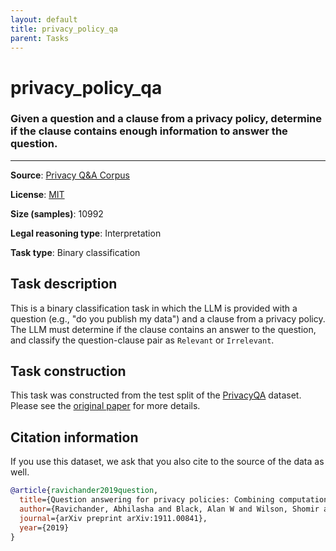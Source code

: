 ```yaml
---
layout: default
title: privacy_policy_qa
parent: Tasks
---
```

# privacy_policy_qa

### Given a question and a clause from a privacy policy, determine if the clause contains enough information to answer the question.
---


**Source**: [Privacy Q&A Corpus](https://github.com/AbhilashaRavichander/PrivacyQA_EMNLP)

**License**: [MIT](https://github.com/AbhilashaRavichander/PrivacyQA_EMNLP/blob/master/LICENSE)

**Size (samples)**: 10992

**Legal reasoning type**: Interpretation

**Task type**: Binary classification

## Task description

This is a binary classification task in which the LLM is provided with a question (e.g., "do you publish my data") and a clause from a privacy policy. The LLM must determine if the clause contains an answer to the question, and classify the question-clause pair as `Relevant` or `Irrelevant`.  

## Task construction

This task was constructed from the test split of the [PrivacyQA](https://github.com/AbhilashaRavichander/PrivacyQA_EMNLP) dataset. Please see the [original paper](https://arxiv.org/abs/1911.00841) for more details.

## Citation information
If you use this dataset, we ask that you also cite to the source of the data as well.

```bib
@article{ravichander2019question,
  title={Question answering for privacy policies: Combining computational and legal perspectives},
  author={Ravichander, Abhilasha and Black, Alan W and Wilson, Shomir and Norton, Thomas and Sadeh, Norman},
  journal={arXiv preprint arXiv:1911.00841},
  year={2019}
}
```

